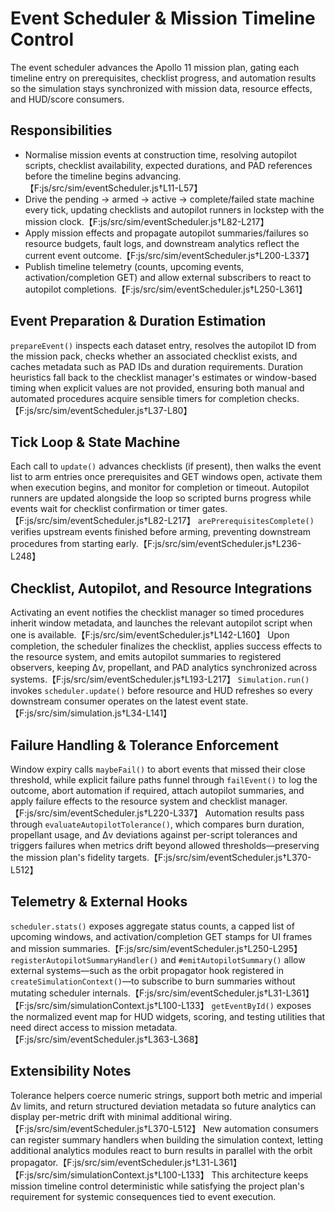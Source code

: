 # Event Scheduler & Mission Timeline Control

The event scheduler advances the Apollo 11 mission plan, gating each timeline
entry on prerequisites, checklist progress, and automation results so the
simulation stays synchronized with mission data, resource effects, and HUD/score
consumers.

## Responsibilities

- Normalise mission events at construction time, resolving autopilot scripts,
  checklist availability, expected durations, and PAD references before the
  timeline begins advancing.【F:js/src/sim/eventScheduler.js†L11-L57】
- Drive the pending → armed → active → complete/failed state machine every tick,
  updating checklists and autopilot runners in lockstep with the mission
  clock.【F:js/src/sim/eventScheduler.js†L82-L217】
- Apply mission effects and propagate autopilot summaries/failures so resource
  budgets, fault logs, and downstream analytics reflect the current event
  outcome.【F:js/src/sim/eventScheduler.js†L200-L337】
- Publish timeline telemetry (counts, upcoming events, activation/completion
  GET) and allow external subscribers to react to autopilot
  completions.【F:js/src/sim/eventScheduler.js†L250-L361】

## Event Preparation & Duration Estimation

`prepareEvent()` inspects each dataset entry, resolves the autopilot ID from the
mission pack, checks whether an associated checklist exists, and caches metadata
such as PAD IDs and duration requirements. Duration heuristics fall back to the
checklist manager's estimates or window-based timing when explicit values are not
provided, ensuring both manual and automated procedures acquire sensible timers
for completion checks.【F:js/src/sim/eventScheduler.js†L37-L80】

## Tick Loop & State Machine

Each call to `update()` advances checklists (if present), then walks the event
list to arm entries once prerequisites and GET windows open, activate them when
execution begins, and monitor for completion or timeout. Autopilot runners are
updated alongside the loop so scripted burns progress while events wait for
checklist confirmation or timer gates.【F:js/src/sim/eventScheduler.js†L82-L217】
`arePrerequisitesComplete()` verifies upstream events finished before arming,
preventing downstream procedures from starting early.【F:js/src/sim/eventScheduler.js†L236-L248】

## Checklist, Autopilot, and Resource Integrations

Activating an event notifies the checklist manager so timed procedures inherit
window metadata, and launches the relevant autopilot script when one is
available.【F:js/src/sim/eventScheduler.js†L142-L160】 Upon completion, the
scheduler finalizes the checklist, applies success effects to the resource
system, and emits autopilot summaries to registered observers, keeping Δv,
propellant, and PAD analytics synchronized across systems.【F:js/src/sim/eventScheduler.js†L193-L217】
`Simulation.run()` invokes `scheduler.update()` before resource and HUD refreshes
so every downstream consumer operates on the latest event state.【F:js/src/sim/simulation.js†L34-L141】

## Failure Handling & Tolerance Enforcement

Window expiry calls `maybeFail()` to abort events that missed their close
threshold, while explicit failure paths funnel through `failEvent()` to log the
outcome, abort automation if required, attach autopilot summaries, and apply
failure effects to the resource system and checklist manager.【F:js/src/sim/eventScheduler.js†L220-L337】
Automation results pass through `evaluateAutopilotTolerance()`, which compares
burn duration, propellant usage, and Δv deviations against per-script tolerances
and triggers failures when metrics drift beyond allowed thresholds—preserving the
mission plan's fidelity targets.【F:js/src/sim/eventScheduler.js†L370-L512】

## Telemetry & External Hooks

`scheduler.stats()` exposes aggregate status counts, a capped list of upcoming
windows, and activation/completion GET stamps for UI frames and mission
summaries.【F:js/src/sim/eventScheduler.js†L250-L295】 `registerAutopilotSummaryHandler()`
and `#emitAutopilotSummary()` allow external systems—such as the orbit
propagator hook registered in `createSimulationContext()`—to subscribe to burn
summaries without mutating scheduler internals.【F:js/src/sim/eventScheduler.js†L31-L361】【F:js/src/sim/simulationContext.js†L100-L133】
`getEventById()` exposes the normalized event map for HUD widgets, scoring, and
testing utilities that need direct access to mission metadata.【F:js/src/sim/eventScheduler.js†L363-L368】

## Extensibility Notes

Tolerance helpers coerce numeric strings, support both metric and imperial Δv
limits, and return structured deviation metadata so future analytics can display
per-metric drift with minimal additional wiring.【F:js/src/sim/eventScheduler.js†L370-L512】
New automation consumers can register summary handlers when building the
simulation context, letting additional analytics modules react to burn results in
parallel with the orbit propagator.【F:js/src/sim/eventScheduler.js†L31-L361】【F:js/src/sim/simulationContext.js†L100-L133】
This architecture keeps mission timeline control deterministic while satisfying the
project plan's requirement for systemic consequences tied to event execution.
